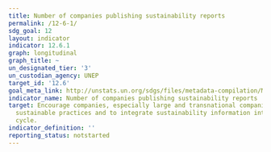 ```yaml
---
title: Number of companies publishing sustainability reports
permalink: /12-6-1/
sdg_goal: 12
layout: indicator
indicator: 12.6.1
graph: longitudinal
graph_title: ~
un_designated_tier: '3'
un_custodian_agency: UNEP
target_id: '12.6'
goal_meta_link: http://unstats.un.org/sdgs/files/metadata-compilation/Metadata-Goal-12.pdf
indicator_name: Number of companies publishing sustainability reports
target: Encourage companies, especially large and transnational companies, to adopt
  sustainable practices and to integrate sustainability information into their reporting
  cycle.
indicator_definition: ''
reporting_status: notstarted
---
```

